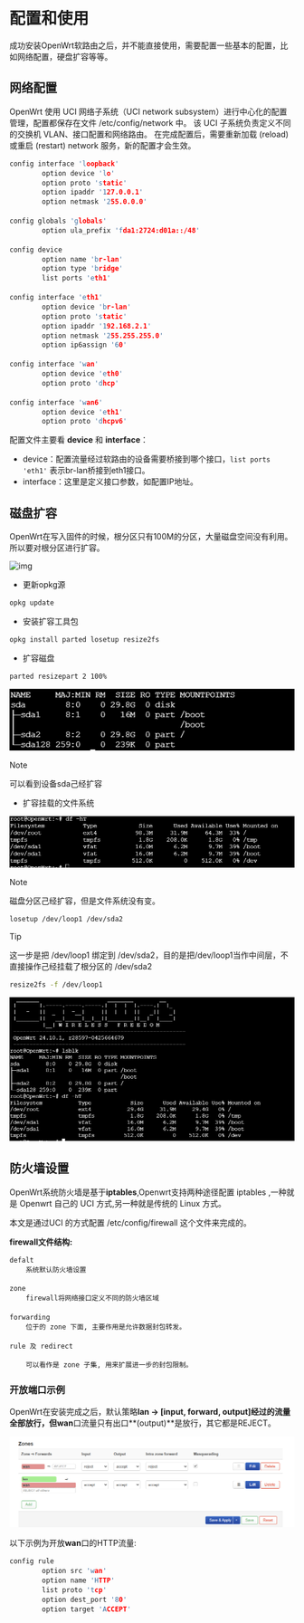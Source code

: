 # 配置和使用

成功安装OpenWrt软路由之后，并不能直接使用，需要配置一些基本的配置，比如网络配置，硬盘扩容等等。

## 网络配置

OpenWrt 使用 UCI 网络子系统（UCI network subsystem）进行中心化的配置管理，配置都保存在文件 /etc/config/network 中。 该 UCI 子系统负责定义不同的交换机 VLAN、接口配置和网络路由。 在完成配置后，需要重新加载 (reload) 或重启 (restart) network 服务，新的配置才会生效。

```c
config interface 'loopback'
        option device 'lo'
        option proto 'static'
        option ipaddr '127.0.0.1'
        option netmask '255.0.0.0'

config globals 'globals'
        option ula_prefix 'fda1:2724:d01a::/48'

config device
        option name 'br-lan'
        option type 'bridge'
        list ports 'eth1'

config interface 'eth1'
        option device 'br-lan'
        option proto 'static'
        option ipaddr '192.168.2.1'
        option netmask '255.255.255.0'
        option ip6assign '60'

config interface 'wan'
        option device 'eth0'
        option proto 'dhcp'

config interface 'wan6'
        option device 'eth1'
        option proto 'dhcpv6'
````

配置文件主要看 **device** 和 **interface**：

- device：配置流量经过软路由的设备需要桥接到哪个接口，`list ports 'eth1'` 表示br-lan桥接到eth1接口。
- interface：这里是定义接口参数，如配置IP地址。

## 磁盘扩容

OpenWrt在写入固件的时候，根分区只有100M的分区，大量磁盘空间没有利用。所以要对根分区进行扩容。

![img](/OpenWrt/img/1.png)

- 更新opkg源

```bash
opkg update
```

- 安装扩容工具包

```sh
opkg install parted losetup resize2fs
```

- 扩容磁盘

```sh
parted resizepart 2 100%
```

![img](/OpenWrt/img/2.png)

> [!NOTE]
> 可以看到设备sda己经扩容

- 扩容挂载的文件系统

![img](/OpenWrt/img/3.png)

> [!NOTE]
> 磁盘分区己经扩容，但是文件系统没有变。

```sh
losetup /dev/loop1 /dev/sda2
```

> [!TIP]
> 这一步是把 /dev/loop1 绑定到 /dev/sda2，目的是把/dev/loop1当作中间层，不直接操作己经挂载了根分区的 /dev/sda2

```sh
resize2fs -f /dev/loop1
```

![img](/OpenWrt/img/4.png)

## 防火墙设置

OpenWrt系统防火墙是基于**iptables**,Openwrt支持两种途径配置 iptables ,一种就是 Openwrt 自己的 UCI 方式,另一种就是传统的 Linux 方式。

本文是通过UCI 的方式配置 /etc/config/firewall 这个文件来完成的。

**firewall文件结构:**

```bash
defalt
    系统默认防火墙设置

zone
    firewall将网络接口定义不同的防火墙区域

forwarding
    位于的 zone 下面, 主要作用是允许数据封包转发。

rule 及 redirect

    可以看作是 zone 子集, 用来扩展进一步的封包限制。
```

### 开放端口示例

OpenWrt在安装完成之后，默认策略**lan -> [input, forward, output]**经过的流量全部放行，但**wan**口流量只有出口**(output)**是放行，其它都是REJECT。

![firewall](/OpenWrt/img/5.png)

以下示例为开放**wan**口的HTTP流量:

```c
config rule
        option src 'wan'
        option name 'HTTP'
        list proto 'tcp'
        option dest_port '80'
        option target 'ACCEPT'
```

